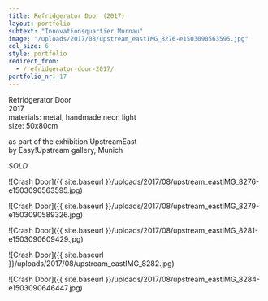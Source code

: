 ```yaml
---
title: Refridgerator Door (2017)
layout: portfolio
subtext: "Innovationsquartier Murnau"
image: "/uploads/2017/08/upstream_eastIMG_8276-e1503090563595.jpg"
col_size: 6
style: portfolio
redirect_from:
  - /refridgerator-door-2017/
portfolio_nr: 17
---
```

Refridgerator Door  
2017  
materials: metal, handmade neon light  
size: 50x80cm

as part of the exhibition UpstreamEast  
by Easy!Upstream gallery, Munich

_SOLD_

![Crash Door]({{ site.baseurl }}/uploads/2017/08/upstream_eastIMG_8276-e1503090563595.jpg)

![Crash Door]({{ site.baseurl }}/uploads/2017/08/upstream_eastIMG_8279-e1503090589326.jpg)

![Crash Door]({{ site.baseurl }}/uploads/2017/08/upstream_eastIMG_8281-e1503090609429.jpg)

![Crash Door]({{ site.baseurl }}/uploads/2017/08/upstream_eastIMG_8282.jpg)

![Crash Door]({{ site.baseurl }}/uploads/2017/08/upstream_eastIMG_8284-e1503090646447.jpg)